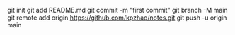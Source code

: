 git init
git add README.md
git commit -m "first commit"
git branch -M main
git remote add origin https://github.com/kpzhao/notes.git
git push -u origin main
